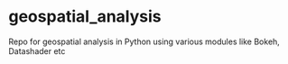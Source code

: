 # geospatial_analysis
Repo for geospatial analysis in Python using various modules like Bokeh, Datashader etc
